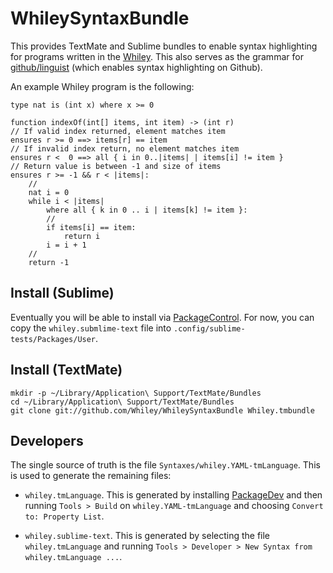 # WhileySyntaxBundle

This provides TextMate and Sublime bundles to enable syntax
highlighting for programs written in the [Whiley](http://whiley.org).
This also serves as the grammar for
[github/linguist](https://github.com/github/linguist) (which enables
syntax highlighting on Github).  

An example Whiley program is the following:

```whiley
type nat is (int x) where x >= 0

function indexOf(int[] items, int item) -> (int r)
// If valid index returned, element matches item
ensures r >= 0 ==> items[r] == item
// If invalid index return, no element matches item
ensures r <  0 ==> all { i in 0..|items| | items[i] != item }
// Return value is between -1 and size of items
ensures r >= -1 && r < |items|:
    //
    nat i = 0
    while i < |items|
        where all { k in 0 .. i | items[k] != item }:
        //    
        if items[i] == item:
            return i
        i = i + 1
    //
    return -1
```

## Install (Sublime)

Eventually you will be able to install via
[PackageControl](https://packagecontrol.io/).  For now, you can copy
the `whiley.submlime-text` file into
`.config/sublime-tests/Packages/User`.

## Install (TextMate)

```
mkdir -p ~/Library/Application\ Support/TextMate/Bundles
cd ~/Library/Application\ Support/TextMate/Bundles
git clone git://github.com/Whiley/WhileySyntaxBundle Whiley.tmbundle
```

## Developers

The single source of truth is the file
`Syntaxes/whiley.YAML-tmLanguage`.  This is used to generate the
remaining files:

   * `whiley.tmLanguage`.  This is generated by installing
     [PackageDev](https://github.com/SublimeText/PackageDev) and then
     running `Tools > Build` on `whiley.YAML-tmLanguage` and choosing
     `Convert to: Property List`.

   * `whiley.sublime-text`.  This is generated by selecting the file
     `whiley.tmLanguage` and running `Tools > Developer > New Syntax
     from whiley.tmLanguage ...`.